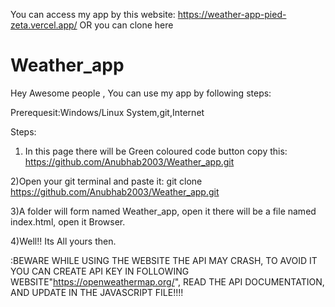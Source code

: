 You can access my app by this website: https://weather-app-pied-zeta.vercel.app/
OR you can clone here



# Weather_app
Hey Awesome people , You can use my app by following steps:


Prerequesit:Windows/Linux System,git,Internet 

Steps:
1) In this page there will be Green coloured code button
copy this: https://github.com/Anubhab2003/Weather_app.git

2)Open your git terminal and paste it: git clone https://github.com/Anubhab2003/Weather_app.git

3)A folder will form named Weather_app, open it there will be a file named index.html, open it Browser.

4)Well!! Its All yours then.

<ATTENTION>:BEWARE WHILE USING THE WEBSITE THE API MAY CRASH, TO AVOID IT YOU CAN CREATE API KEY IN FOLLOWING WEBSITE"https://openweathermap.org/", READ THE API DOCUMENTATION, AND UPDATE IN THE JAVASCRIPT FILE<ATTENTION>!!!! 

